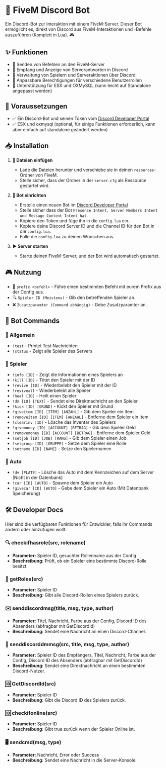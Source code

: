 # 🚀 FiveM Discord Bot

Ein Discord-Bot zur Interaktion mit einem FiveM-Server. Dieser Bot ermöglicht es, direkt von Discord aus FiveM-Interaktionen und -Befehle auszuführen (Komplett in Lua). 🎮

## ✨ Funktionen
- 🔹 Senden von Befehlen an den FiveM-Server
- 🔹 Empfang und Anzeige von Serverantworten in Discord
- 🔹 Verwaltung von Spielern und Serveraktionen über Discord
- 🔹 Anpassbare Berechtigungen für verschiedene Benutzerrollen
- 🔹 Unterstützung für ESX und OXMySQL (kann leicht auf Standalone angepasst werden)

## 📌 Voraussetzungen
- ✅ Ein Discord-Bot und seinen Token vom [Discord Developer Portal](https://discord.com/developers/applications)
- ✅ ESX und oxmysql (optional, für einige Funktionen erforderlich, kann aber einfach auf standalone geändert werden)

## 📥 Installation
1. **📂 Dateien einfügen**
   - Lade die Dateien herunter und verschiebe sie in deinen `resources`-Ordner von FiveM.
   - Stelle sicher, dass der Ordner in der `server.cfg` als Ressource gestartet wird.

2. **🔑 Bot einrichten**
   - Erstelle einen neuen Bot im [Discord Developer Portal](https://discord.com/developers/applications)
   - Stelle sicher dass der Bot `Presence Intent, Server Members Intent und Message Content Intent hat`.
   - Kopiere den Token und füge ihn in die `config.lua` ein.
   - Kopiere deine Discord Server ID und die Channel ID für den Bot in die `config.lua`.
   - Fülle die `config.lua` zu deinen Wünschen aus.

3. **▶️ Server starten**
   - Starte deinen FiveM-Server, und der Bot wird automatisch gestartet.

## 🎮 Nutzung
- 📝 `prefix <befehl>` - Führe einen bestimmten Befehl mit eurem Prefix aus der Config aus.
- 🔍 `Spieler ID (Meistens)` - Gib den betreffenden Spieler an.
- ❌ `Zusatzparamter (Command abhängig)` - Gebe Zusatzparamter an.

## 🤖 Bot Commands
### 📌 Allgemein
- `!test` - Printet Test Nachrichten
- `!status` - Zeigt alle Spieler des Servers

### 👥 Spieler
- `!info [ID]` - Zeigt die Informationen eines Spielers an
- `!kill [ID]` - Tötet den Spieler mit der ID
- `!revive [ID]` - Wiederbelebt den Spieler mit der ID
- `!reviveall` - Wiederbelebt alle Spieler
- `!heal [ID]` - Heilt einen Spieler
- `!dm [ID] [TEXT]` - Sendet eine Direktnachricht an den Spieler
- `!kick [ID] [GRUND]` - Kickt den Spieler mit Grund
- `!giveitem [ID] [ITEM] [ANZAHL]` - Gib dem Spieler ein Item
- `!removeitem [ID] [ITEM] [ANZAHL]` - Entferne dem Spieler ein Item
- `!clearinv [ID]` - Lösche das Inventar des Spielers
- `!givemoney [ID] [ACCOUNT] [BETRAG]` - Gib dem Spieler Geld
- `!removemoney [ID] [ACCOUNT] [BETRAG]` - Entferne dem Spieler Geld
- `!setjob [ID] [JOB] [RANG]` - Gib dem Spieler einen Job
- `!setgroup [ID] [GRUPPE]` - Setze dem Spieler eine Rolle
- `!setname [ID] [NAME]` - Setze den Spielernamen

### 🚗 Auto
- `!dv [PLATE]` - Lösche das Auto mit dem Kennzeichen auf dem Server (Nicht in der Datenbank)
- `!car [ID] [AUTO]` - Spawne dem Spieler ein Auto
- `!givecar [ID] [AUTO]` - Gebe dem Spieler ein Auto (Mit Datenbank Speicherung)

## 🛠️ Developer Docs
Hier sind die verfügbaren Funktionen für Entwickler, falls ihr Commands ändern oder hinzufügen wollt:

### 🔍 checkifhasrole(src, rolename)
- **Parameter:** Spieler ID, gesuchter Rollenname aus der Config
- **Beschreibung:** Prüft, ob ein Spieler eine bestimmte Discord-Rolle besitzt.

### 📜 getRoles(src)
- **Parameter:** Spieler ID
- **Beschreibung:** Gibt alle Discord-Rollen eines Spielers zurück.

### ✉️ senddiscordmsg(title, msg, type, author)
- **Parameter:** Titel, Nachricht, Farbe aus der Config, Discord ID des Absenders (abfragbar mit GetDiscordId)
- **Beschreibung:** Sendet eine Nachricht an einen Discord-Channel.


### 📩 senddiscorddmmsg(src, title, msg, type, author)
- **Parameter:** Spieler ID des Empfängers, Titel, Nachricht, Farbe aus der Config, Discord ID des Absenders (abfragbar mit GetDiscordId)
- **Beschreibung:** Sendet eine Direktnachricht an einen bestimmten Discord-Nutzer.

### 🆔 GetDiscordId(src)
- **Parameter:** Spieler ID
- **Beschreibung:** Gibt die Discord ID des Spielers zurück.

### 🆔 checkifonline(src)
- **Parameter:** Spieler ID
- **Beschreibung:** Gibt true zurück wenn der Spieler Online ist.

### 🖥️ sendcmd(msg, type)
- **Parameter:** Nachricht, Error oder Success
- **Beschreibung:** Sendet eine Nachricht in die Server-Konsole.
